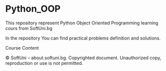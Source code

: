# Python_OOP

This repository represent Python Object Oriented Programming learning cours from SoftUni.bg

In the repository You can find practical problems definition and solutions.

Course Content



© SoftUni – about.softuni.bg. Copyrighted document. Unauthorized copy, reproduction or use is not permitted.

